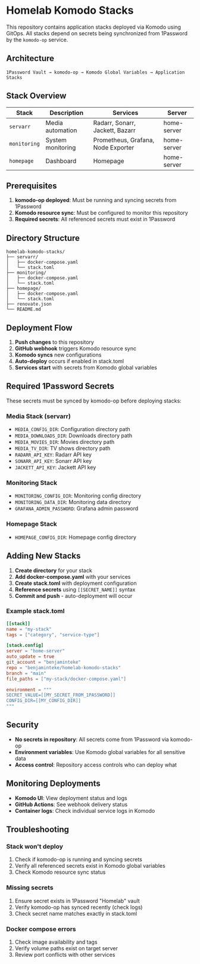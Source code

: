# Homelab Komodo Stacks

This repository contains application stacks deployed via Komodo using GitOps. All stacks depend on secrets being synchronized from 1Password by the `komodo-op` service.

## Architecture

```
1Password Vault → komodo-op → Komodo Global Variables → Application Stacks
```

## Stack Overview

| Stack | Description | Services | Server |
|-------|-------------|----------|--------|
| `servarr` | Media automation | Radarr, Sonarr, Jackett, Bazarr | home-server |
| `monitoring` | System monitoring | Prometheus, Grafana, Node Exporter | home-server |
| `homepage` | Dashboard | Homepage | home-server |

## Prerequisites

1. **komodo-op deployed**: Must be running and syncing secrets from 1Password
2. **Komodo resource sync**: Must be configured to monitor this repository
3. **Required secrets**: All referenced secrets must exist in 1Password

## Directory Structure

```
homelab-komodo-stacks/
├── servarr/
│   ├── docker-compose.yaml
│   └── stack.toml
├── monitoring/
│   ├── docker-compose.yaml
│   └── stack.toml
├── homepage/
│   ├── docker-compose.yaml
│   └── stack.toml
├── renovate.json
└── README.md
```

## Deployment Flow

1. **Push changes** to this repository
2. **GitHub webhook** triggers Komodo resource sync
3. **Komodo syncs** new configurations
4. **Auto-deploy** occurs if enabled in stack.toml
5. **Services start** with secrets from Komodo global variables

## Required 1Password Secrets

These secrets must be synced by komodo-op before deploying stacks:

### Media Stack (servarr)
- `MEDIA_CONFIG_DIR`: Configuration directory path
- `MEDIA_DOWNLOADS_DIR`: Downloads directory path  
- `MEDIA_MOVIES_DIR`: Movies directory path
- `MEDIA_TV_DIR`: TV shows directory path
- `RADARR_API_KEY`: Radarr API key
- `SONARR_API_KEY`: Sonarr API key
- `JACKETT_API_KEY`: Jackett API key

### Monitoring Stack
- `MONITORING_CONFIG_DIR`: Monitoring config directory
- `MONITORING_DATA_DIR`: Monitoring data directory
- `GRAFANA_ADMIN_PASSWORD`: Grafana admin password

### Homepage Stack
- `HOMEPAGE_CONFIG_DIR`: Homepage config directory

## Adding New Stacks

1. **Create directory** for your stack
2. **Add docker-compose.yaml** with your services
3. **Create stack.toml** with deployment configuration
4. **Reference secrets** using `[[SECRET_NAME]]` syntax
5. **Commit and push** - auto-deployment will occur

### Example stack.toml
```toml
[[stack]]
name = "my-stack"
tags = ["category", "service-type"]

[stack.config]
server = "home-server"
auto_update = true
git_account = "benjaminteke"
repo = "benjaminteke/homelab-komodo-stacks"
branch = "main"
file_paths = ["my-stack/docker-compose.yaml"]

environment = """
SECRET_VALUE=[[MY_SECRET_FROM_1PASSWORD]]
CONFIG_DIR=[[MY_CONFIG_DIR]]
"""
```

## Security

- **No secrets in repository**: All secrets come from 1Password via komodo-op
- **Environment variables**: Use Komodo global variables for all sensitive data
- **Access control**: Repository access controls who can deploy what

## Monitoring Deployments

- **Komodo UI**: View deployment status and logs
- **GitHub Actions**: See webhook delivery status
- **Container logs**: Check individual service logs in Komodo

## Troubleshooting

### Stack won't deploy
1. Check if komodo-op is running and syncing secrets
2. Verify all referenced secrets exist in Komodo global variables
3. Check Komodo resource sync status

### Missing secrets
1. Ensure secret exists in 1Password "Homelab" vault
2. Verify komodo-op has synced recently (check logs)
3. Check secret name matches exactly in stack.toml

### Docker compose errors
1. Check image availability and tags
2. Verify volume paths exist on target server
3. Review port conflicts with other services